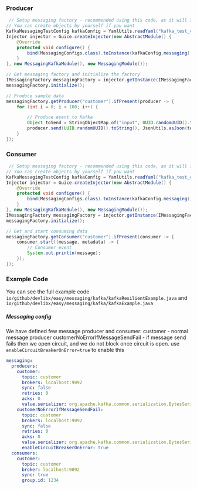 ### Producer
```java
 // Setup messaging factory - recommended using this code, as it will setup defaults.
// You can create objects by yourself if you want
KafkaMessagingTestConfig kafkaConfig = YamlUtils.readYaml("kafka_test_config.yml", KafkaMessagingTestConfig.class);
Injector injector = Guice.createInjector(new AbstractModule() {
    @Override
    protected void configure() {
        bind(MessagingConfigs.class).toInstance(kafkaConfig.messaging);
    }
}, new MessagingKafkaModule(), new MessagingModule());

// Get messaging factory and initialize the factory
IMessagingFactory messagingFactory = injector.getInstance(IMessagingFactory.class);
messagingFactory.initialize();

// Produce sample data
messagingFactory.getProducer("customer").ifPresent(producer -> {
    for (int i = 0; i < 100; i++) {

        // Produce event to Kafka
        Object toSend = StringObjectMap.of("input", UUID.randomUUID().toString());
        producer.send(UUID.randomUUID().toString(), JsonUtils.asJson(toSend).getBytes());
    }
});
```

### Consumer
```java
 // Setup messaging factory - recommended using this code, as it will setup defaults.
// You can create objects by yourself if you want
KafkaMessagingTestConfig kafkaConfig = YamlUtils.readYaml("kafka_test_config.yml", KafkaMessagingTestConfig.class);
Injector injector = Guice.createInjector(new AbstractModule() {
    @Override
    protected void configure() {
        bind(MessagingConfigs.class).toInstance(kafkaConfig.messaging);
    }
}, new MessagingKafkaModule(), new MessagingModule());
IMessagingFactory messagingFactory = injector.getInstance(IMessagingFactory.class);
messagingFactory.initialize();

// Get and start consuming data
messagingFactory.getConsumer("customer").ifPresent(consumer -> {
    consumer.start((message, metadata) -> {
        // Consumer event
        System.out.println(message);
    });
});
```

### Example Code
You can see the full example code
```io/github/devlibx/easy/messaging/kafka/kafkaResilientExample.java``` and 
```io/github/devlibx/easy/messaging/kafka/kafkaExample.java```

##### Messaging config 
We have defined few message producer and consumer:
customer - normal message producer
customerNoErrorIfMessageSendFail - if message send fails then we open circuit, and we do not block once circuit is open.
    use ```enableCircuitBreakerOnError=true``` to enable this
```yaml
messaging:
  producers:    
    customer:
      topic: customer
      brokers: localhost:9092
      sync: false
      retries: 0
      acks: 0
      value.serializer: org.apache.kafka.common.serialization.BytesSerializer
    customerNoErrorIfMessageSendFail:
      topic: customer
      brokers: localhost:9092
      sync: false
      retries: 0
      acks: 0
      value.serializer: org.apache.kafka.common.serialization.BytesSerializer
      enableCircuitBreakerOnError: true
  consumers:   
    customer:
      topic: customer
      broker: localhost:9092
      sync: true
      group.id: 1234
```